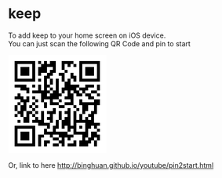 # keep
<p>To add keep to your home screen on iOS device.
<br>You can just scan the following QR Code and pin to start</p>

<img src="pictures/QRCode.png">

<p>Or, link to here <a href="http://binghuan.github.io/youtube/pin2start.html">http://binghuan.github.io/youtube/pin2start.html</a></p>